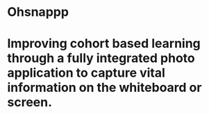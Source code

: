 # Ohsnappp
<h1> Improving cohort based learning through a fully integrated photo application to capture vital information on the whiteboard or screen. </h1>


